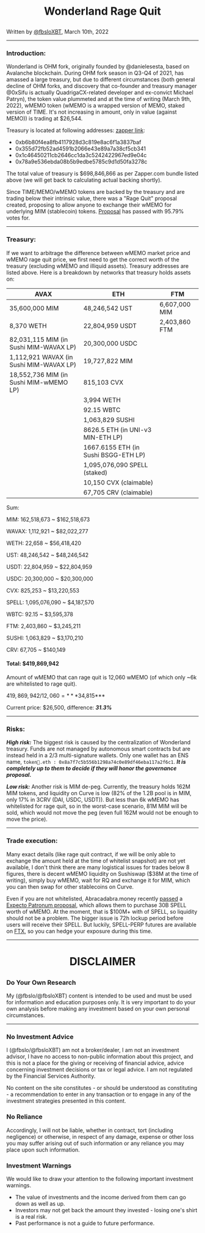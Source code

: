 <h1><p align=center>Wonderland Rage Quit</h1>

Written by [@fbsloXBT](https://twitter.com/fbsloxbt), March 10th, 2022

---

<h3>Introduction:</h3>

Wonderland is OHM fork, originally founded by @danielesesta, based on Avalanche blockchain. During OHM fork season in Q3-Q4 of 2021, has amassed a large treasury, but due to different circumstances (both general decline of OHM forks, and discovery that co-founder and treasury manager @0xSifu is actually QuadrigaCX-related developer and ex-convict Michael Patryn), the token value plummeted and at the time of writing (March 9th, 2022), wMEMO token (wMEMO is a wrapped version of MEMO, staked version of TIME. It's not increasing in amount, only in value (against MEMO)) is trading at $26,544.

Treasury is located at following addresses: [zapper link](https://zapper.fi/bundle/0xb6b80f4ea8fb4117928d3c819e8ac6f1a3837baf,0x355d72fb52ad4591b2066e43e89a7a38cf5cb341,0x1c46450211cb2646cc1da3c5242422967ed9e04c,0x78a9e536ebda08b5b9edbe5785c9d1d50fa3278c):
* 0xb6b80f4ea8fb4117928d3c819e8ac6f1a3837baf
* 0x355d72fb52ad4591b2066e43e89a7a38cf5cb341 
* 0x1c46450211cb2646cc1da3c5242422967ed9e04c 
* 0x78a9e536ebda08b5b9edbe5785c9d1d50fa3278c

The total value of treasury is $698,846,866 as per Zapper.com bundle listed above (we will get back to calculating actual backing shortly).

Since TIME/MEMO/wMEMO tokens are backed by the treasury and are trading below their intrinsic value, there was a "Rage Quit" proposal created, proposing to allow anyone to exchange their wMEMO for underlying MIM (stablecoin) tokens. [Proposal](https://snapshot.org/#/bestfork.eth/proposal/0xf140cd15c8c9803dc698e907c50837b97d967c1b716661de3573c2f7ba410e2d) has passed with 95.79% votes for.

---

<h3>Treasury:</h3>

If we want to arbitrage the difference between wMEMO market price and wMEMO rage quit price, we first need to get the correct worth of the treasury (excluding wMEMO and illiquid assets). Treasury addresses are listed above. Here is a breakdown by networks that treasury holds assets on:

| AVAX | ETH| FTM|
| ----------- | ----------- | ----------- |
| 35,600,000 MIM| 48,246,542 UST |6,607,000 MIM|
| 8,370 WETH| 22,804,959 USDT |2,403,860 FTM|
|82,031,115 MIM (in Sushi MIM-WAVAX LP)|20,300,000 USDC ||
|1,112,921 WAVAX (in Sushi MIM-WAVAX LP)|19,727,822 MIM||
|18,552,736 MIM (in Sushi MIM-wMEMO LP)|815,103 CVX ||
||3,994 WETH||
||92.15 WBTC||
||1,063,829 SUSHI ||
||8626.5 ETH (in UNI-v3 MIN-ETH LP)||
||1667.6155 ETH (in Sushi BSGG-ETH LP)||
||1,095,076,090 SPELL (staked)||
||10,150 CVX (claimable)||
||67,705 CRV (claimable)||

Sum:

MIM: 162,518,673 ~ $162,518,673

WAVAX: 1,112,921 ~ $82,022,277

WETH: 22,658 ~ $56,418,420

UST: 48,246,542 ~ $48,246,542

USDT: 22,804,959 ~ $22,804,959

USDC: 20,300,000 ~ $20,300,000

CVX: 825,253 ~ $13,220,553

SPELL: 1,095,076,090 ~ $4,187,570

WBTC: 92.15 ~ $3,595,378

FTM: 2,403,860 ~ $3,245,211

SUSHI: 1,063,829 ~ $3,170,210

CRV: 67,705 ~ $140,149

<h4>Total: $419,869,942</h4>

Amount of wMEMO that can rage quit is 12,060 wMEMO (of which only ~6k are whitelisted to rage quit).

$419,869,942 / 12,060 = ***$34,815***

Current price: $26,500, difference: ***31.3%*** 

---

<h3>Risks:</h3>

***High risk:*** The biggest risk is caused by the centralization of Wonderland treasury. Funds are not managed by autonomous smart contracts but are instead held in a 2/3 multi-signature wallets. Only one wallet has an ENS name, `token🐳.eth : 0x8a7f7c5b556b1298a74c0e89df46eba117a2f6c1`. 
***It is completely up to them to decide if they will honor the governance proposal.***

***Low risk:*** Another risk is MIM de-peg. Currently, the treasury holds 162M MIM tokens, and liquidity on Curve is low (82% of the 1.2B pool is in MIM, only 17% in 3CRV (DAI, USDC, USDT)). But less than 6k wMEMO has whitelisted for rage quit, so in the worst-case scenario, 81M MIM will be sold, which would not move the peg (even full 162M would not be enough to move the price).

---

<h3>Trade execution:</h3>

Many exact details (like rage quit contract, if we will be only able to exchange the amount held at the time of whitelist snapshot) are not yet available, I don't think there are many logistical issues for trades below 8 figures, there is decent wMEMO liquidity on Sushiswap ($38M at the time of writing), simply buy wMEMO, wait for RQ and exchange it for MIM, which you can then swap for other stablecoins on Curve.

Even if you are not whitelisted, Abracadabra.money recently [passed](https://snapshot.org/#/abracadabrabymerlinthemagician.eth/proposal/0xb86da61c44c6e91f94736994144fbb7a757694f403279eadd93572112dfc0cc3) a [Expecto Patronum proposal](https://forum.abracadabra.money/t/aip-7-expecto-patronum-a-shield-for-all-frogs/2755), which allows them to purchase 30B SPELL worth of wMEMO. At the moment, that is $100M+ with of SPELL, so liquidity should not be a problem. The bigger issue is 72h lockup period before users will receive their SPELL. But luckily, SPELL-PERP futures are available on [FTX](https://ftx.com/referrals#a=fbsloXBT), so you can hedge your exposure during this time.

---

<h1><p align=center>DISCLAIMER</h1>

<h3>Do Your Own Research</h3>

My (@fbslo/@fbsloXBT) content is intended to be used and must be used for information and education purposes only. It is very important to do your own analysis before making any investment based on your own personal circumstances.

---

<h3>No Investment Advice</h3>

I (@fbslo/@fbsloXBT) am not a broker/dealer, I am not an investment advisor, I have no access to non-public information about this project, and this is not a place for the giving or receiving of financial advice, advice concerning investment decisions or tax or legal advice. I am not regulated by the Financial Services Authority.

No content on the site constitutes - or should be understood as constituting - a recommendation to enter in any transaction or to engage in any of the investment strategies presented in this content.

<h3>No Reliance</h3> 

Accordingly, I will not be liable, whether in contract, tort (including negligence) or otherwise, in respect of any damage, expense or other loss you may suffer arising out of such information or any reliance you may place upon such information.

<h3>Investment Warnings</h3> 

We would like to draw your attention to the following important investment warnings.

-   The value of investments and the income derived from them can go down as well as up.
-   Investors may not get back the amount they invested - losing one's shirt is a real risk.
-   Past performance is not a guide to future performance.
